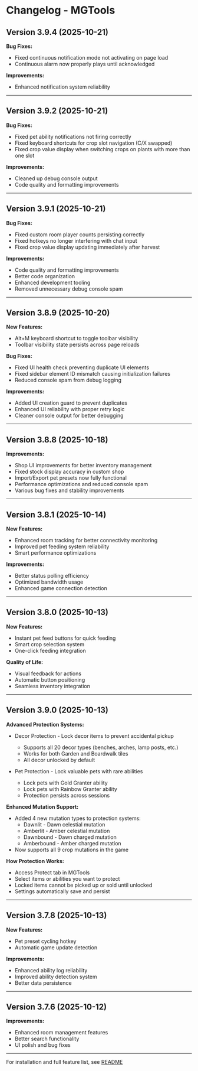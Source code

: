 # Changelog - MGTools

## Version 3.9.4 (2025-10-21)

**Bug Fixes:**

- Fixed continuous notification mode not activating on page load
- Continuous alarm now properly plays until acknowledged

**Improvements:**

- Enhanced notification system reliability

---

## Version 3.9.2 (2025-10-21)

**Bug Fixes:**

- Fixed pet ability notifications not firing correctly
- Fixed keyboard shortcuts for crop slot navigation (C/X swapped)
- Fixed crop value display when switching crops on plants with more than one slot

**Improvements:**

- Cleaned up debug console output
- Code quality and formatting improvements

---

## Version 3.9.1 (2025-10-21)

**Bug Fixes:**

- Fixed custom room player counts persisting correctly
- Fixed hotkeys no longer interfering with chat input
- Fixed crop value display updating immediately after harvest

**Improvements:**

- Code quality and formatting improvements
- Better code organization
- Enhanced development tooling
- Removed unnecessary debug console spam

---

## Version 3.8.9 (2025-10-20)

**New Features:**

- Alt+M keyboard shortcut to toggle toolbar visibility
- Toolbar visibility state persists across page reloads

**Bug Fixes:**

- Fixed UI health check preventing duplicate UI elements
- Fixed sidebar element ID mismatch causing initialization failures
- Reduced console spam from debug logging

**Improvements:**

- Added UI creation guard to prevent duplicates
- Enhanced UI reliability with proper retry logic
- Cleaner console output for better debugging

---

## Version 3.8.8 (2025-10-18)

**Improvements:**

- Shop UI improvements for better inventory management
- Fixed stock display accuracy in custom shop
- Import/Export pet presets now fully functional
- Performance optimizations and reduced console spam
- Various bug fixes and stability improvements

---

## Version 3.8.1 (2025-10-14)

**New Features:**

- Enhanced room tracking for better connectivity monitoring
- Improved pet feeding system reliability
- Smart performance optimizations

**Improvements:**

- Better status polling efficiency
- Optimized bandwidth usage
- Enhanced game connection detection

---

## Version 3.8.0 (2025-10-13)

**New Features:**

- Instant pet feed buttons for quick feeding
- Smart crop selection system
- One-click feeding integration

**Quality of Life:**

- Visual feedback for actions
- Automatic button positioning
- Seamless inventory integration

---

## Version 3.9.0 (2025-10-13)

**Advanced Protection Systems:**

- Decor Protection - Lock decor items to prevent accidental pickup
  - Supports all 20 decor types (benches, arches, lamp posts, etc.)
  - Works for both Garden and Boardwalk tiles
  - All decor unlocked by default

- Pet Protection - Lock valuable pets with rare abilities
  - Lock pets with Gold Granter ability
  - Lock pets with Rainbow Granter ability
  - Protection persists across sessions

**Enhanced Mutation Support:**

- Added 4 new mutation types to protection systems:
  - Dawnlit - Dawn celestial mutation
  - Amberlit - Amber celestial mutation
  - Dawnbound - Dawn charged mutation
  - Amberbound - Amber charged mutation
- Now supports all 9 crop mutations in the game

**How Protection Works:**

- Access Protect tab in MGTools
- Select items or abilities you want to protect
- Locked items cannot be picked up or sold until unlocked
- Settings automatically save and persist

---

## Version 3.7.8 (2025-10-13)

**New Features:**

- Pet preset cycling hotkey
- Automatic game update detection

**Improvements:**

- Enhanced ability log reliability
- Improved ability detection system
- Better data persistence

---

## Version 3.7.6 (2025-10-12)

**Improvements:**

- Enhanced room management features
- Better search functionality
- UI polish and bug fixes

---

For installation and full feature list, see [README](README.md)
